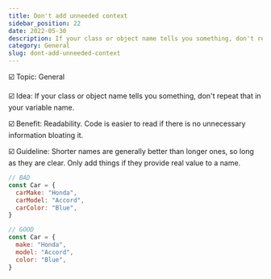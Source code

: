 ```yaml
---
title: Don't add unneeded context
sidebar_position: 22
date: 2022-05-30
description: If your class or object name tells you something, don't repeat that in your variable name.
category: General
slug: dont-add-unneeded-context
---
```


☑️ Topic: General

☑️ Idea: If your class or object name tells you something, don't repeat that in your variable name.

☑️ Benefit: Readability. Code is easier to read if there is no unnecessary information bloating it.

☑️ Guideline: Shorter names are generally better than longer ones, so long as they are clear. Only add things if they provide real value to a name.

```javascript
// BAD
const Car = {
  carMake: "Honda",
  carModel: "Accord",
  carColor: "Blue",
}

// GOOD
const Car = {
  make: "Honda",
  model: "Accord",
  color: "Blue",
}
```
